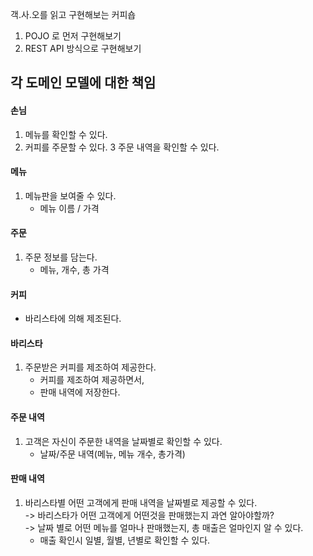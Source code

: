 객.사.오를 읽고 구현해보는 커피숍

1. POJO 로 먼저 구현해보기
2. REST API 방식으로 구현해보기


## 각 도메인 모델에 대한 책임 

#### 손님
1. 메뉴를 확인할 수 있다.
2. 커피를 주문할 수 있다.
3 주문 내역을 확인할 수 있다.

#### 메뉴
1. 메뉴판을 보여줄 수 있다.
    - 메뉴 이름 / 가격

#### 주문
1. 주문 정보를 담는다. 
   - 메뉴, 개수, 총 가격

#### 커피
- 바리스타에 의해 제조된다.

#### 바리스타
1. 주문받은 커피를 제조하여 제공한다.
    - 커피를 제조하여 제공하면서,
    - 판매 내역에 저장한다.

#### 주문 내역
1. 고객은 자신이 주문한 내역을 날짜별로 확인할 수 있다.
   - 날짜/주문 내역(메뉴, 메뉴 개수, 총가격)

#### 판매 내역
1. 바리스타별 어떤 고객에게 판매 내역을 날짜별로 제공할 수 있다.<br>
-> 바리스타가 어떤 고객에게 어떤것을 판매했는지 과연 알아야할까? <br>
-> 날짜 별로 어떤 메뉴를 얼마나 판매했는지, 총 매출은 얼마인지 알 수 있다.
    - 매출 확인시 일별, 월별, 년별로 확인할 수 있다.


